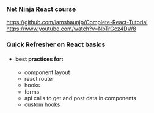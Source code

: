 ### Net Ninja React course

https://github.com/iamshaunjp/Complete-React-Tutorial
https://www.youtube.com/watch?v=NbTrGcz4DW8

### Quick Refresher on React basics

-   #### best practices for:
    -   component layout
    -   react router
    -   hooks
    -   forms
    -   api calls to get and post data in components
    -   custom hooks
